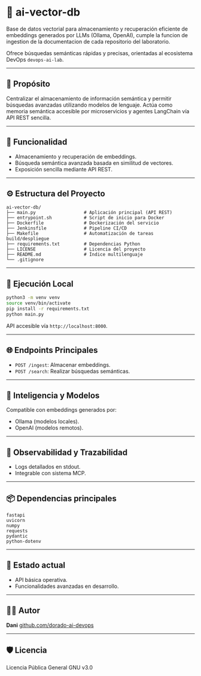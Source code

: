 # 🧠 ai-vector-db

Base de datos vectorial para almacenamiento y recuperación eficiente de embeddings generados por LLMs (Ollama, OpenAI), cumple la funcion de ingestion de la documentacion de cada repositorio del laboratorio.

Ofrece búsquedas semánticas rápidas y precisas, orientadas al ecosistema DevOps `devops-ai-lab`.

---

## 🎯 Propósito

Centralizar el almacenamiento de información semántica y permitir búsquedas avanzadas utilizando modelos de lenguaje.
Actúa como memoria semántica accesible por microservicios y agentes LangChain vía API REST sencilla.

---


## 🔧 Funcionalidad

* Almacenamiento y recuperación de embeddings.
* Búsqueda semántica avanzada basada en similitud de vectores.
* Exposición sencilla mediante API REST.

---

## ⚙️ Estructura del Proyecto

```
ai-vector-db/
├── main.py                  # Aplicación principal (API REST)
├── entrypoint.sh            # Script de inicio para Docker
├── Dockerfile               # Dockerización del servicio
├── Jenkinsfile              # Pipeline CI/CD
├── Makefile                 # Automatización de tareas build/despliegue
├── requirements.txt         # Dependencias Python
├── LICENSE                  # Licencia del proyecto
├── README.md                # Índice multilenguaje
└── .gitignore
```

---

## 🚀 Ejecución Local

```bash
python3 -m venv venv
source venv/bin/activate
pip install -r requirements.txt
python main.py
```

API accesible vía `http://localhost:8000`.

---

## 🌐 Endpoints Principales

* `POST /ingest`: Almacenar embeddings.
* `POST /search`: Realizar búsquedas semánticas.

---

## 🧠 Inteligencia y Modelos

Compatible con embeddings generados por:

* Ollama (modelos locales).
* OpenAI (modelos remotos).

---

## 🔎 Observabilidad y Trazabilidad

* Logs detallados en stdout.
* Integrable con sistema MCP.

---

## 📦 Dependencias principales

```text
fastapi
uvicorn
numpy
requests
pydantic
python-dotenv
```

---

## 📌 Estado actual

* API básica operativa.
* Funcionalidades avanzadas en desarrollo.

---

## 👨‍💻 Autor

**Dani**
[github.com/dorado-ai-devops](https://github.com/dorado-ai-devops)

---

## 🛡 Licencia

Licencia Pública General GNU v3.0

